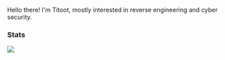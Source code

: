 Hello there! I'm Titoot, mostly interested in reverse engineering and cyber security.
### Stats

<p align="left"><img src="https://raw.githubusercontent.com/Titoot/Titoot/main/github-metrics.svg" /></p>
